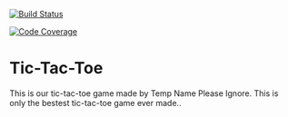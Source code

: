 [![Build Status](https://travis-ci.org/Njallzzz/Tic-Tac-Toe.png)](https://travis-ci.org/Njallzzz/Tic-Tac-Toe)

[![Code Coverage](https://img.shields.io/codecov/c/github/pvorb/property-providers/develop.svg)](https://codecov.io/github/pvorb/property-providers?branch=develop)

# Tic-Tac-Toe
This is our tic-tac-toe game made by Temp Name Please Ignore.
This is only the bestest tic-tac-toe game ever made..

